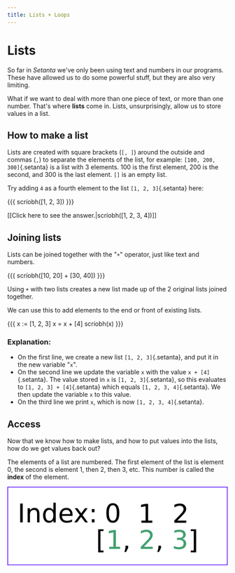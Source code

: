 ```yaml
---
title: Lists + Loops
---
```


# Lists

So far in *Setanta* we've only been using text and numbers in our programs. These have allowed us to do some powerful stuff, but they are also very limiting.

What if we want to deal with more than one piece of text, or more than one number. That's where **lists** come in. Lists, unsurprisingly, allow us to store values in a list.

## How to make a list

Lists are created with square brackets (`[, ]`) around the outside and commas (`,`) to separate the elements of the list, for example: `[100, 200, 300]`{.setanta} is a list with 3 elements. 100 is the first element, 200 is the second, and 300 is the last element. `[]` is an empty list.

Try adding `4` as a fourth element to the list `[1, 2, 3]`{.setanta} here:

{{{
scríobh([1, 2, 3])
}}}

[[Click here to see the answer.|scríobh([1, 2, 3, 4])]]

## Joining lists

Lists can be joined together with the "`+`" operator, just like text and numbers.

{{{
scríobh([10, 20] + [30, 40])
}}}

Using `+` with two lists creates a new list made up of the 2 original lists joined together.

We can use this to add elements to the end or front of existing lists.

{{{
x := [1, 2, 3]
x = x + [4]
scríobh(x)
}}}

### Explanation:

- On the first line, we create a new list `[1, 2, 3]`{.setanta}, and put it in the new variable "`x`".
- On the second line we update the variable `x` with the value `x + [4]`{.setanta}. The value stored in `x` is `[1, 2, 3]`{.setanta}, so this evaluates to `[1, 2, 3] + [4]`{.setanta} which equals `[1, 2, 3, 4]`{.setanta}. We then update the variable `x` to this value.
- On the third line we print `x`, which is now `[1, 2, 3, 4]`{.setanta}.

## Access

Now that we know how to make lists, and how to put values into the lists, how do we get values back out?

The elements of a list are numbered. The first element of the list is element 0, the second is element 1, then 2, then 3, etc. This number is called the **index** of the element.

![List numbering](assets/index-diagram.png)
